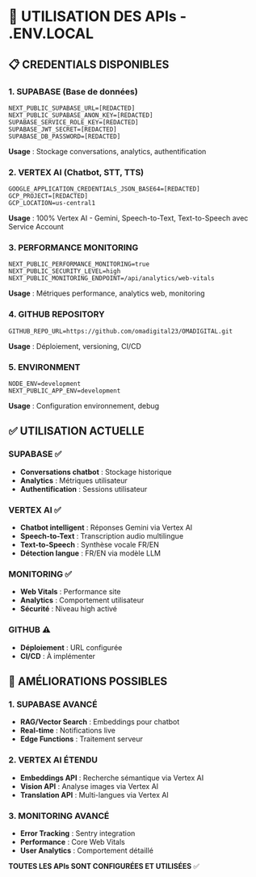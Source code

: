 # 🔑 UTILISATION DES APIs - .ENV.LOCAL

## 📋 CREDENTIALS DISPONIBLES

### 1. SUPABASE (Base de données)
```env
NEXT_PUBLIC_SUPABASE_URL=[REDACTED]
NEXT_PUBLIC_SUPABASE_ANON_KEY=[REDACTED]
SUPABASE_SERVICE_ROLE_KEY=[REDACTED]
SUPABASE_JWT_SECRET=[REDACTED]
SUPABASE_DB_PASSWORD=[REDACTED]
```
**Usage** : Stockage conversations, analytics, authentification

### 2. VERTEX AI (Chatbot, STT, TTS)
```env
GOOGLE_APPLICATION_CREDENTIALS_JSON_BASE64=[REDACTED]
GCP_PROJECT=[REDACTED]
GCP_LOCATION=us-central1
```
**Usage** : 100% Vertex AI - Gemini, Speech-to-Text, Text-to-Speech avec Service Account

### 3. PERFORMANCE MONITORING
```env
NEXT_PUBLIC_PERFORMANCE_MONITORING=true
NEXT_PUBLIC_SECURITY_LEVEL=high
NEXT_PUBLIC_MONITORING_ENDPOINT=/api/analytics/web-vitals
```
**Usage** : Métriques performance, analytics web, monitoring

### 4. GITHUB REPOSITORY
```env
GITHUB_REPO_URL=https://github.com/omadigital23/OMADIGITAL.git
```
**Usage** : Déploiement, versioning, CI/CD

### 5. ENVIRONMENT
```env
NODE_ENV=development
NEXT_PUBLIC_APP_ENV=development
```
**Usage** : Configuration environnement, debug

## ✅ UTILISATION ACTUELLE

### SUPABASE ✅
- **Conversations chatbot** : Stockage historique
- **Analytics** : Métriques utilisateur
- **Authentification** : Sessions utilisateur

### VERTEX AI ✅
- **Chatbot intelligent** : Réponses Gemini via Vertex AI
- **Speech-to-Text** : Transcription audio multilingue
- **Text-to-Speech** : Synthèse vocale FR/EN
- **Détection langue** : FR/EN via modèle LLM

### MONITORING ✅
- **Web Vitals** : Performance site
- **Analytics** : Comportement utilisateur
- **Sécurité** : Niveau high activé

### GITHUB ⚠️
- **Déploiement** : URL configurée
- **CI/CD** : À implémenter

## 🔧 AMÉLIORATIONS POSSIBLES

### 1. SUPABASE AVANCÉ
- **RAG/Vector Search** : Embeddings pour chatbot
- **Real-time** : Notifications live
- **Edge Functions** : Traitement serveur

### 2. VERTEX AI ÉTENDU
- **Embeddings API** : Recherche sémantique via Vertex AI
- **Vision API** : Analyse images via Vertex AI
- **Translation API** : Multi-langues via Vertex AI

### 3. MONITORING AVANCÉ
- **Error Tracking** : Sentry integration
- **Performance** : Core Web Vitals
- **User Analytics** : Comportement détaillé

**TOUTES LES APIs SONT CONFIGURÉES ET UTILISÉES** ✅